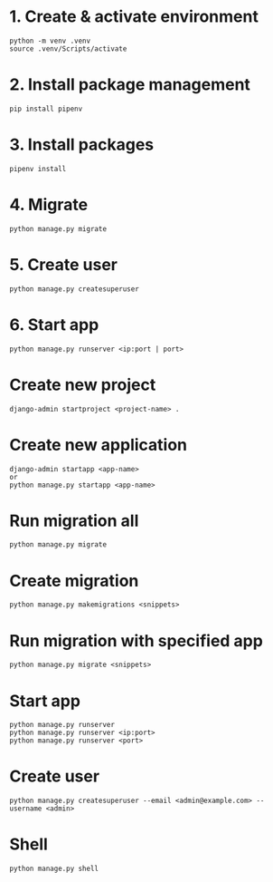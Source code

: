 # 1. Create & activate environment
    python -m venv .venv
    source .venv/Scripts/activate

# 2. Install package management
    pip install pipenv

# 3. Install packages
    pipenv install

# 4. Migrate
    python manage.py migrate

# 5. Create user
    python manage.py createsuperuser

# 6. Start app
    python manage.py runserver <ip:port | port>

# Create new project
    django-admin startproject <project-name> .

# Create new application
    django-admin startapp <app-name>
    or
    python manage.py startapp <app-name>

# Run migration all
    python manage.py migrate
# Create migration
    python manage.py makemigrations <snippets>
# Run migration with specified app
    python manage.py migrate <snippets>

# Start app
    python manage.py runserver
    python manage.py runserver <ip:port>
    python manage.py runserver <port>

# Create user
    python manage.py createsuperuser --email <admin@example.com> --username <admin>

# Shell
    python manage.py shell
